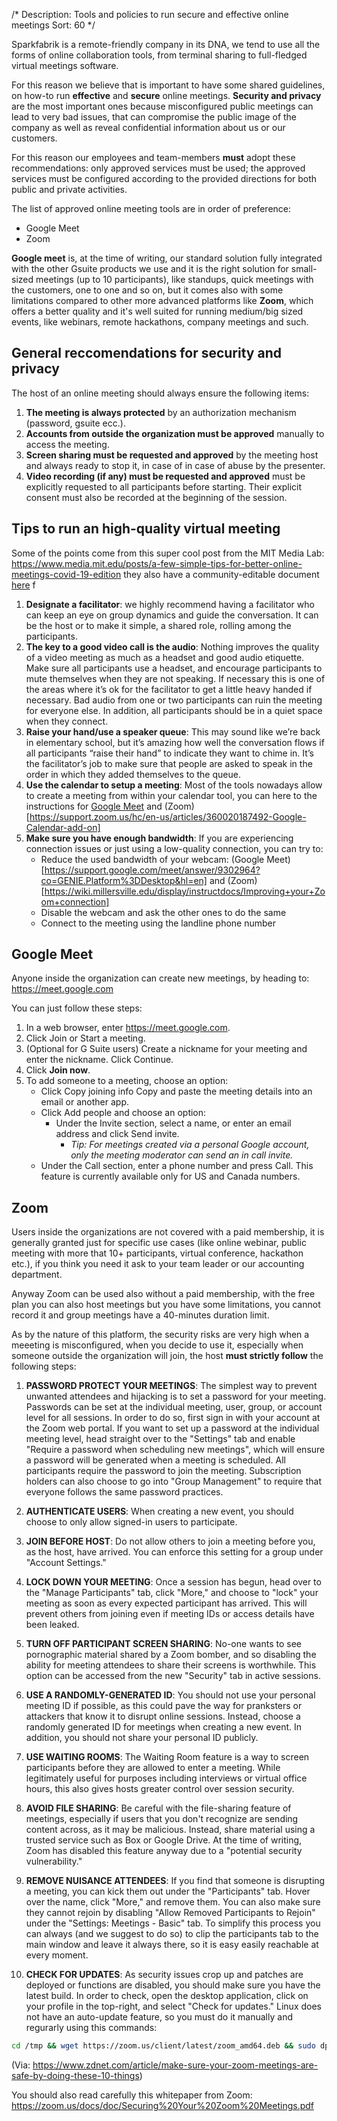 /*
Description: Tools and policies to run secure and effective online meetings 
Sort: 60
*/

Sparkfabrik is a remote-friendly company in its DNA, we tend to use all the forms of online collaboration tools,
from terminal sharing to full-fledged virtual meetings software.

For this reason we believe that is important to have some shared guidelines, on how-to run **effective** and **secure** online meetings. **Security and privacy** are the most important ones because misconfigured public meetings can lead to very bad issues, that can compromise the public image of the company as well as reveal confidential information about us or our customers.

For this reason our employees and team-members **must** adopt these recommendations: only approved services must be used; the approved services must be configured according to the provided directions for both public and private activities.

The list of approved online meeting tools are in order of preference:

* Google Meet 
* Zoom

**Google meet** is, at the time of writing, our standard solution fully integrated with the other Gsuite products we use
and it is the right solution for small-sized meetings (up to 10 participants), like standups, quick meetings with the customers, one to one and so on, but it comes also with some limitations compared to other more advanced platforms like **Zoom**, which offers a better quality and it's well suited for running medium/big sized events, like webinars, remote hackathons, company meetings and such.

## General reccomendations for security and privacy

The host of an online meeting should always ensure the following items:

1. **The meeting is always protected** by an authorization mechanism (password, gsuite ecc.).
2. **Accounts from outside the organization must be approved** manually to access the meeting.
3. **Screen sharing must be requested and approved** by the meeting host and always ready to stop it, in case of in case of abuse by the presenter.
4. **Video recording (if any) must be requested and approved** must be explicitly requested to all participants before starting. Their explicit consent must also be recorded at the beginning of the session.

## Tips to run an high-quality virtual meeting

Some of the points come from this super cool post from the MIT Media Lab: https://www.media.mit.edu/posts/a-few-simple-tips-for-better-online-meetings-covid-19-edition they also have a community-editable document [here](https://docs.google.com/document/d/1ubzFL5XWA4F4_O90VtkFn_cbCok5IXl5XZABrj9iq_4/edit) 
f
1. **Designate a facilitator**: we highly recommend having a facilitator who can keep an eye on group dynamics and guide the conversation. It can be the host or to make it simple, a shared role, rolling among the participants.
2. **The key to a good video call is the audio**: Nothing improves the quality of a video meeting as much as a headset and good audio etiquette. Make sure all participants use a headset, and encourage participants to mute themselves when they are not speaking. If necessary this is one of the areas where it’s ok for the facilitator to get a little heavy handed if necessary. Bad audio from one or two participants can ruin the meeting for everyone else. In addition, all participants should be in a quiet space when they connect.
3. **Raise your hand/use a speaker queue**: This may sound like we’re back in elementary school, but it’s amazing how well the conversation flows if all participants “raise their hand” to indicate they want to chime in.  It’s the facilitator’s job to make sure that people are asked to speak in the order in which they added themselves to the queue.
4. **Use the calendar to setup a meeting**: Most of the tools nowadays allow to create a meeting from within your calendar tool, you can here to the instructions for [Google Meet](https://support.google.com/meet/answer/9302870?co=GENIE.Platform%3DDesktop&hl=en) and (Zoom)[https://support.zoom.us/hc/en-us/articles/360020187492-Google-Calendar-add-on]
5. **Make sure you have enough bandwidth**: If you are experiencing connection issues or just using a low-quality connection, you can try to:
    * Reduce the used bandwidth of your webcam: (Google Meet)[https://support.google.com/meet/answer/9302964?co=GENIE.Platform%3DDesktop&hl=en] and (Zoom)[https://wiki.millersville.edu/display/instructdocs/Improving+your+Zoom+connection]
    * Disable the webcam and ask the other ones to do the same
    * Connect to the meeting using the landline phone number


## Google Meet

Anyone inside the organization can create new meetings, by heading to: https://meet.google.com

You can just follow these steps:

1. In a web browser, enter https://meet.google.com.
2. Click Join or Start a meeting.
3. (Optional for G Suite users) Create a nickname for your meeting and enter the nickname. Click Continue.
4. Click **Join now**.
5. To add someone to a meeting, choose an option:
   * Click Copy joining info Copy and paste the meeting details into an email or another app.
   * Click Add people and choose an option:
     * Under the Invite section, select a name, or enter an email address and click Send invite.
        * *Tip: For meetings created via a personal Google account, only the meeting moderator can send an in call invite.*
    * Under the Call section, enter a phone number and press Call. This feature is currently available only for US and Canada numbers.

## Zoom

Users inside the organizations are not covered with a paid membership, it is generally granted just for specific use cases (like online webinar, public meeting with more that 10+ participants, virtual conference, hackathon etc.), if you think you need it ask to your team leader or our accounting department.

Anyway Zoom can be used also without a paid membership, with the free plan you can also host meetings but you have some limitations, you cannot record it and group meetings have a 40-minutes duration limit.

As by the nature of this platform, the security risks are very high when a meeeting is misconfigured, when you decide to use it, especially when someone outside the organization will join, the host **must strictly follow** the following steps:

1. **PASSWORD PROTECT YOUR MEETINGS**: The simplest way to prevent unwanted attendees and hijacking is to set a password for your meeting. Passwords can be set at the individual meeting, user, group, or account level for all sessions. In order to do so, first sign in with your account at the Zoom web portal. If you want to set up a password at the individual meeting level, head straight over to the "Settings" tab and enable "Require a password when scheduling new meetings", which will ensure a password will be generated when a meeting is scheduled. All participants require the password to join the meeting. Subscription holders can also choose to go into "Group Management" to require that everyone follows the same password practices. 

1. **AUTHENTICATE USERS**: When creating a new event, you should choose to only allow signed-in users to participate. 

3. **JOIN BEFORE HOST**: Do not allow others to join a meeting before you, as the host, have arrived. You can enforce this setting for a group under "Account Settings." 

4. **LOCK DOWN YOUR MEETING**: Once a session has begun, head over to the "Manage Participants" tab, click "More," and choose to "lock" your meeting as soon as every expected participant has arrived. This will prevent others from joining even if meeting IDs or access details have been leaked. 

5. **TURN OFF PARTICIPANT SCREEN SHARING**: No-one wants to see pornographic material shared by a Zoom bomber, and so disabling the ability for meeting attendees to share their screens is worthwhile. This option can be accessed from the new "Security" tab in active sessions. 

6. **USE A RANDOMLY-GENERATED ID**: You should not use your personal meeting ID if possible, as this could pave the way for pranksters or attackers that know it to disrupt online sessions. Instead, choose a randomly generated ID for meetings when creating a new event. In addition, you should not share your personal ID publicly. 

7. **USE WAITING ROOMS**: The Waiting Room feature is a way to screen participants before they are allowed to enter a meeting. While legitimately useful for purposes including interviews or virtual office hours, this also gives hosts greater control over session security.

8. **AVOID FILE SHARING**: Be careful with the file-sharing feature of meetings, especially if users that you don't recognize are sending content across, as it may be malicious. Instead, share material using a trusted service such as Box or Google Drive. At the time of writing, Zoom has disabled this feature anyway due to a "potential security vulnerability."

9. **REMOVE NUISANCE ATTENDEES**: If you find that someone is disrupting a meeting, you can kick them out under the "Participants" tab. Hover over the name, click "More," and remove them. You can also make sure they cannot rejoin by disabling "Allow Removed Participants to Rejoin" under the "Settings: Meetings - Basic" tab. To simplify this process you can always (and we suggest to do so) to clip the participants tab to the main window and leave it always there, so it is easy easily reachable at every moment.

10. **CHECK FOR UPDATES**: As security issues crop up and patches are deployed or functions are disabled, you should make sure you have the latest build. In order to check, open the desktop application, click on your profile in the top-right, and select "Check for updates."
Linux does not have an auto-update feature, so you must do it manually and regurarly using this commands:

```bash
cd /tmp && wget https://zoom.us/client/latest/zoom_amd64.deb && sudo dpkg -i zoom_amd64.deb && cd -
```

(Via: https://www.zdnet.com/article/make-sure-your-zoom-meetings-are-safe-by-doing-these-10-things)

You should also read carefully this whitepaper from Zoom: https://zoom.us/docs/doc/Securing%20Your%20Zoom%20Meetings.pdf

